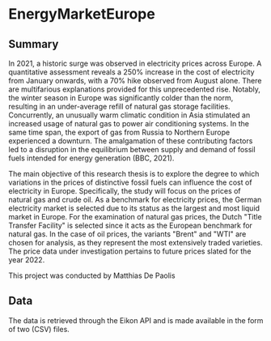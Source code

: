 # EnergyMarketEurope

## Summary
In 2021, a historic surge was observed in electricity prices across Europe. A quantitative assessment reveals a 250% increase in the cost of electricity from January onwards, with a 70% hike observed from August alone. There are multifarious explanations provided for this unprecedented rise. 
Notably, the winter season in Europe was significantly colder than the norm, resulting in an under-average refill of natural gas storage facilities. Concurrently, an unusually warm climatic condition in Asia stimulated an increased usage of natural gas to power air conditioning systems. In the same time span, the export of gas from Russia to Northern Europe experienced a downturn. The amalgamation of these contributing factors led to a disruption in the equilibrium between supply and demand of fossil fuels intended for energy generation (BBC, 2021). 

The main objective of this research thesis is to explore the degree to which variations in the prices of distinctive fossil fuels can influence the cost of electricity in Europe. Specifically, the study will focus on the prices of natural gas and crude oil. 
As a benchmark for electricity prices, the German electricity market is selected due to its status as the largest and most liquid market in Europe. For the examination of natural gas prices, the Dutch "Title Transfer Facility" is selected since it acts as the European benchmark for natural gas. In the case of oil prices, the variants "Brent" and "WTI" are chosen for analysis, as they represent the most extensively traded varieties. The price data under investigation pertains to future prices slated for the year 2022.

This project was conducted by Matthias De Paolis

## Data
The data is retrieved through the Eikon API and is made available in the form of two (CSV) files.



